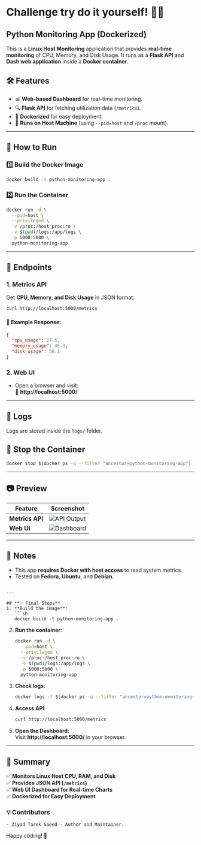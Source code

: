 
# Challenge try do it yourself! 🚀🔥
## Python Monitoring App (Dockerized)

This is a **Linux Host Monitoring** application that provides **real-time monitoring** of CPU, Memory, and Disk Usage.
It runs as a **Flask API** and **Dash web application** inside a **Docker container**.

## 🛠️ Features
- 📊 **Web-based Dashboard** for real-time monitoring.
- 🔍 **Flask API** for fetching utilization data (`/metrics`).
- 🐳 **Dockerized** for easy deployment.
- 🚀 **Runs on Host Machine** (using `--pid=host` and `/proc` mount).

---

## 🚀 How to Run

### 1️⃣ **Build the Docker Image**
```sh
docker build -t python-monitoring-app .
```

### 2️⃣ **Run the Container**
```sh
docker run -d \
  --pid=host \
  --privileged \
  -v /proc:/host_proc:ro \
  -v $(pwd)/logs:/app/logs \
  -p 5000:5000 \
  python-monitoring-app
```

---

## 📌 Endpoints

### **1. Metrics API**
Get **CPU, Memory, and Disk Usage** in JSON format:
```sh
curl http://localhost:5000/metrics
```

#### 📌 **Example Response:**
```json
{
  "cpu_usage": 27.5,
  "memory_usage": 45.3,
  "disk_usage": 58.1
}
```

### **2. Web UI**
- Open a browser and visit:  
  📌 **http://localhost:5000/**

---

## 📜 Logs
Logs are stored inside the `logs/` folder.

## 🛑 Stop the Container
```sh
docker stop $(docker ps -q --filter "ancestor=python-monitoring-app")
```

---

## 📷 Preview
| **Feature** | **Screenshot** |
|-------------|--------------|
| **Metrics API** | ![API Output](static/api-screenshot.png) |
| **Web UI** | ![Dashboard](static/ui-screenshot.png) |

---

## 📌 Notes
- This app **requires Docker with host access** to read system metrics.
- Tested on **Fedora**, **Ubuntu**, and **Debian**.
```

---

## **💡 Final Steps**
1. **Build the image**:
   ```sh
   docker build -t python-monitoring-app .
   ```

2. **Run the container**:
   ```sh
   docker run -d \
     --pid=host \
     --privileged \
     -v /proc:/host_proc:ro \
     -v $(pwd)/logs:/app/logs \
     -p 5000:5000 \
     python-monitoring-app
   ```

3. **Check logs**:
   ```sh
   docker logs -f $(docker ps -q --filter "ancestor=python-monitoring-app")
   ```

4. **Access API**:
   ```sh
   curl http://localhost:5000/metrics
   ```

5. **Open the Dashboard**:  
   Visit **http://localhost:5000/** in your browser.

---

## **🎯 Summary**
✅ **Monitors Linux Host CPU, RAM, and Disk**  
✅ **Provides JSON API (`/metrics`)**  
✅ **Web UI Dashboard for Real-time Charts**  
✅ **Dockerized for Easy Deployment**  

### 💡 Contributors
    - Ziyad Tarek Saeed - Author and Maintainer.

Happy coding! 🚀
